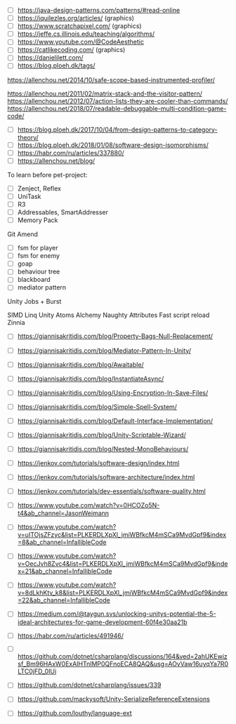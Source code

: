 - [ ] https://java-design-patterns.com/patterns/#read-online
- [ ] https://iquilezles.org/articles/ (graphics)
- [ ] https://www.scratchapixel.com/ (graphics)
- [ ] https://jeffe.cs.illinois.edu/teaching/algorithms/
- [ ] https://www.youtube.com/@CodeAesthetic
- [ ] https://catlikecoding.com/ (graphics)
- [ ] https://danielilett.com/
- [ ] https://blog.ploeh.dk/tags/

https://allenchou.net/2014/10/safe-scope-based-instrumented-profiler/

https://allenchou.net/2011/02/matrix-stack-and-the-visitor-pattern/
https://allenchou.net/2012/07/action-lists-they-are-cooler-than-commands/
https://allenchou.net/2018/07/readable-debuggable-multi-condition-game-code/

- [ ] https://blog.ploeh.dk/2017/10/04/from-design-patterns-to-category-theory/
- [ ] https://blog.ploeh.dk/2018/01/08/software-design-isomorphisms/
- [ ] https://habr.com/ru/articles/337880/
- [ ] https://allenchou.net/blog/

To learn before pet-project:
- [ ] Zenject, Reflex
- [ ] UniTask
- [ ] R3
- [ ] Addressables, SmartAddresser
- [ ] Memory Pack

Git Amend
- [ ] fsm for player
- [ ] fsm for enemy
- [ ] goap
- [ ] behaviour tree
- [ ] blackboard
- [ ] mediator pattern

Unity Jobs + Burst


SIMD  Linq
Unity Atoms
Alchemy
Naughty Attributes
Fast script reload
Zinnia



- [ ] https://giannisakritidis.com/blog/Property-Bags-Null-Replacement/
- [ ] https://giannisakritidis.com/blog/Mediator-Pattern-In-Unity/
- [ ] https://giannisakritidis.com/blog/Awaitable/
- [ ] https://giannisakritidis.com/blog/InstantiateAsync/
- [ ] https://giannisakritidis.com/blog/Using-Encryption-In-Save-Files/
- [ ] https://giannisakritidis.com/blog/Simple-Spell-System/
- [ ] https://giannisakritidis.com/blog/Default-Interface-Implementation/
- [ ] https://giannisakritidis.com/blog/Unity-Scriptable-Wizard/
- [ ] https://giannisakritidis.com/blog/Nested-MonoBehaviours/
- [ ] https://jenkov.com/tutorials/software-design/index.html
- [ ] https://jenkov.com/tutorials/software-architecture/index.html
- [ ] https://jenkov.com/tutorials/dev-essentials/software-quality.html
- [ ] https://www.youtube.com/watch?v=0HCOZo5N-t4&ab_channel=JasonWeimann
- [ ] https://www.youtube.com/watch?v=uITOjsZFzyc&list=PLKERDLXpXl_jmiWBfkcM4mSCa9MvdGpf9&index=8&ab_channel=InfallibleCode
- [ ] https://www.youtube.com/watch?v=OecJvh8Zvc4&list=PLKERDLXpXl_jmiWBfkcM4mSCa9MvdGpf9&index=21&ab_channel=InfallibleCode
- [ ] https://www.youtube.com/watch?v=8dLkhKtv_k8&list=PLKERDLXpXl_jmiWBfkcM4mSCa9MvdGpf9&index=22&ab_channel=InfallibleCode
- [ ] https://medium.com/@taygun.svs/unlocking-unitys-potential-the-5-ideal-architectures-for-game-development-60f4e30aa21b
- [ ] https://habr.com/ru/articles/491946/
- [ ] https://github.com/dotnet/csharplang/discussions/164&ved=2ahUKEwizsf_Bm96HAxW0ExAIHTnlMP0QFnoECA8QAQ&usg=AOvVaw16uyqYa7R0LTC0jFD_0IUi
- [ ] https://github.com/dotnet/csharplang/issues/339

- [ ] https://github.com/mackysoft/Unity-SerializeReferenceExtensions
- [ ] https://github.com/louthy/language-ext